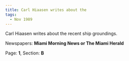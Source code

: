 ```yaml
---  
title: Carl Hiaasen writes about the  
tags:  
  - Nov 1989  
---  
```

  
Carl Hiaasen writes about the recent ship groundings.  
  
Newspapers: **Miami Morning News or The Miami Herald**  
  
Page: **1**, Section: **B** 
